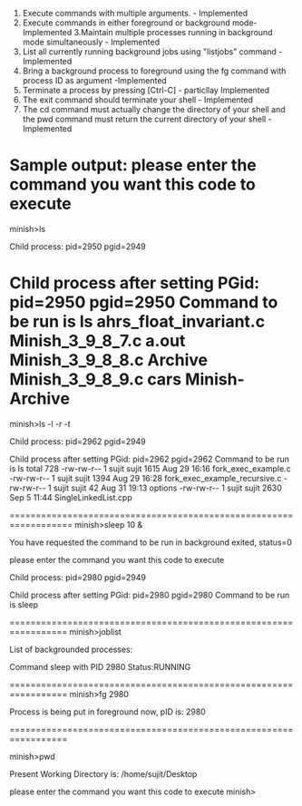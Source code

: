 1. Execute commands with multiple arguments. -                Implemented
2. Execute commands in either foreground or background mode-  Implemented
3.Maintain multiple processes running in background mode simultaneously - Implemented
4. List all currently running background jobs using "listjobs" command    -Implemented 
5. Bring a background process to foreground using the fg command with process ID as argument   -Implemented
6. Terminate a process by pressing [Ctrl-C] -   particllay Implemented
7. The exit command should terminate your shell    - Implemented
8. The cd command must actually change the directory of your shell and the pwd command must return the current directory of your shell - Implemented


Sample output:
please enter the command you want this code to execute
==================================================================
minish>ls

Child process: pid=2950 pgid=2949

Child process after setting PGid: pid=2950 pgid=2950
Command to be run is ls
ahrs_float_invariant.c	       Minish_3_9_8_7.c
a.out			       Minish_3_9_8_8.c
Archive			       Minish_3_9_8_9.c
cars			       Minish-Archive
==================================================================
minish>ls -l -r -t

Child process: pid=2962 pgid=2949

Child process after setting PGid: pid=2962 pgid=2962
Command to be run is ls
total 728
-rw-rw-r-- 1 sujit sujit   1615 Aug 29 16:16 fork_exec_example.c
-rw-rw-r-- 1 sujit sujit   1394 Aug 29 16:28 fork_exec_example_recursive.c
-rw-rw-r-- 1 sujit sujit     42 Aug 31 19:13 options
-rw-rw-r-- 1 sujit sujit   2630 Sep  5 11:44 SingleLinkedList.cpp

==================================================================
minish>sleep 10 &

You have requested the command to be run in background
exited, status=0

please enter the command you want this code to execute

Child process: pid=2980 pgid=2949

Child process after setting PGid: pid=2980 pgid=2980
Command to be run is sleep


=================================================================
minish>joblist

List of backgrounded processes:

Command sleep with PID 2980 Status:RUNNING 

=================================================================
minish>fg 2980

Process is being put in foreground now, pID is: 2980


=================================================================

minish>pwd

Present Working Directory is:      /home/sujit/Desktop    

please enter the command you want this code to execute
minish>







